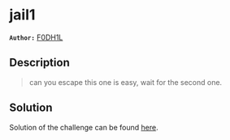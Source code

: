 # jail1

**`Author:`** [F0DH1L](https://github.com/fodhil-ben)

## Description

  > can you escape
  > this one is easy, wait for the second one. 

## Solution

Solution of the challenge can be found [here](solution/).

